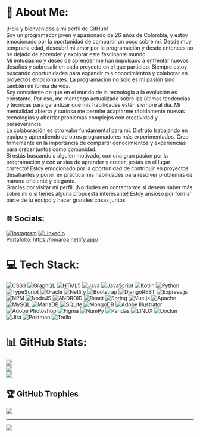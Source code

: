 # 💫 About Me:
¡Hola y bienvenidos a mi perfil de GitHub!<br>Soy un programador joven y apasionado de 26 años de Colombia, y estoy emocionado por la oportunidad de compartir un poco sobre mí. Desde muy temprana edad, descubrí mi amor por la programación y desde entonces no he dejado de aprender y explorar este fascinante mundo. <br>Mi entusiasmo y deseo de aprender me han impulsado a enfrentar nuevos desafíos y sobresalir en cada proyecto en el que participo. Siempre estoy buscando oportunidades para expandir mis conocimientos y colaborar en proyectos emocionantes. La programación no solo es mi pasión sino también mi forma de vida.<br>Soy consciente de que en el mundo de la tecnología a la evolución es constante. Por eso, me mantengo actualizado sobre las últimas tendencias y técnicas para garantizar que mis habilidades estén siempre al día. Mi mentalidad abierta y curiosa me permite adaptarme rápidamente nuevas tecnologías y abordar problemas complejos con creatividad y perseverancia.<br>La colaboración es otro valor fundamental para mí. Disfruto trabajando en equipo y aprendiendo de otros programadores más experimentados. Creo firmemente en la importancia de compartir conocimientos y experiencias para crecer juntos como comunidad.<br>Si estás buscando a alguien motivado, con una gran pasión por la programación y con ansias de aprender y crecer, ¡estás en el lugar correcto! Estoy emocionado por la oportunidad de contribuir en proyectos desafiantes y poner en práctica mis habilidades para resolver problemas de manera eficiente y elegante.<br>Gracias por visitar mi perfil. ¡No dudes en contactarme si deseas saber más sobre mí o si tienes alguna propuesta interesante! Estoy ansioso por formar parte de tu equipo y hacer grandes cosas juntos<br>


## 🌐 Socials:
[![Instagram](https://img.shields.io/badge/Instagram-%23E4405F.svg?logo=Instagram&logoColor=white)](https://instagram.com/omar_roa_dev) [![LinkedIn](https://img.shields.io/badge/LinkedIn-%230077B5.svg?logo=linkedin&logoColor=white)](https://linkedin.com/in/omaroa-dev) 
<br>Portafolio: https://omaroa.netlify.app/<br>
# 💻 Tech Stack:
![CSS3](https://img.shields.io/badge/css3-%231572B6.svg?style=for-the-badge&logo=css3&logoColor=white) ![GraphQL](https://img.shields.io/badge/-GraphQL-E10098?style=for-the-badge&logo=graphql&logoColor=white) ![HTML5](https://img.shields.io/badge/html5-%23E34F26.svg?style=for-the-badge&logo=html5&logoColor=white) ![Java](https://img.shields.io/badge/java-%23ED8B00.svg?style=for-the-badge&logo=java&logoColor=white) ![JavaScript](https://img.shields.io/badge/javascript-%23323330.svg?style=for-the-badge&logo=javascript&logoColor=%23F7DF1E) ![Kotlin](https://img.shields.io/badge/kotlin-%230095D5.svg?style=for-the-badge&logo=kotlin&logoColor=white) ![Python](https://img.shields.io/badge/python-3670A0?style=for-the-badge&logo=python&logoColor=ffdd54) ![TypeScript](https://img.shields.io/badge/typescript-%23007ACC.svg?style=for-the-badge&logo=typescript&logoColor=white) ![Oracle](https://img.shields.io/badge/Oracle-F80000?style=for-the-badge&logo=oracle&logoColor=white) ![Netlify](https://img.shields.io/badge/netlify-%23000000.svg?style=for-the-badge&logo=netlify&logoColor=#00C7B7) ![Bootstrap](https://img.shields.io/badge/bootstrap-%23563D7C.svg?style=for-the-badge&logo=bootstrap&logoColor=white) ![DjangoREST](https://img.shields.io/badge/DJANGO-REST-ff1709?style=for-the-badge&logo=django&logoColor=white&color=ff1709&labelColor=gray) ![Express.js](https://img.shields.io/badge/express.js-%23404d59.svg?style=for-the-badge&logo=express&logoColor=%2361DAFB) ![NPM](https://img.shields.io/badge/NPM-%23000000.svg?style=for-the-badge&logo=npm&logoColor=white) ![NodeJS](https://img.shields.io/badge/node.js-6DA55F?style=for-the-badge&logo=node.js&logoColor=white) ![ANDROID](https://img.shields.io/badge/android-%2320232a.svg?style=for-the-badge&logo=android&logoColor=%a4c639) ![React](https://img.shields.io/badge/react-%2320232a.svg?style=for-the-badge&logo=react&logoColor=%2361DAFB) ![Spring](https://img.shields.io/badge/spring-%236DB33F.svg?style=for-the-badge&logo=spring&logoColor=white) ![Vue.js](https://img.shields.io/badge/vuejs-%2335495e.svg?style=for-the-badge&logo=vuedotjs&logoColor=%234FC08D) ![Apache](https://img.shields.io/badge/apache-%23D42029.svg?style=for-the-badge&logo=apache&logoColor=white) ![MySQL](https://img.shields.io/badge/mysql-%2300f.svg?style=for-the-badge&logo=mysql&logoColor=white) ![MariaDB](https://img.shields.io/badge/MariaDB-003545?style=for-the-badge&logo=mariadb&logoColor=white) ![SQLite](https://img.shields.io/badge/sqlite-%2307405e.svg?style=for-the-badge&logo=sqlite&logoColor=white) ![MongoDB](https://img.shields.io/badge/MongoDB-%234ea94b.svg?style=for-the-badge&logo=mongodb&logoColor=white) ![Adobe Illustrator](https://img.shields.io/badge/adobeillustrator-%23FF9A00.svg?style=for-the-badge&logo=adobeillustrator&logoColor=white) ![Adobe Photoshop](https://img.shields.io/badge/adobephotoshop-%2331A8FF.svg?style=for-the-badge&logo=adobephotoshop&logoColor=white) 	![Figma](https://img.shields.io/badge/figma-%23F24E1E.svg?style=for-the-badge&logo=figma&logoColor=white) ![NumPy](https://img.shields.io/badge/numpy-%23013243.svg?style=for-the-badge&logo=numpy&logoColor=white) ![Pandas](https://img.shields.io/badge/pandas-%23150458.svg?style=for-the-badge&logo=pandas&logoColor=white) ![LINUX](https://img.shields.io/badge/Linux-FCC624?style=for-the-badge&logo=linux&logoColor=black) ![Docker](https://img.shields.io/badge/docker-%230db7ed.svg?style=for-the-badge&logo=docker&logoColor=white) ![Jira](https://img.shields.io/badge/jira-%230A0FFF.svg?style=for-the-badge&logo=jira&logoColor=white) ![Postman](https://img.shields.io/badge/Postman-FF6C37?style=for-the-badge&logo=postman&logoColor=white) ![Trello](https://img.shields.io/badge/Trello-%23026AA7.svg?style=for-the-badge&logo=Trello&logoColor=white)
# 📊 GitHub Stats:
![](https://github-readme-stats.vercel.app/api?username=Omaroa75&theme=vue-dark&hide_border=false&include_all_commits=true&count_private=false)<br/>
![](https://github-readme-streak-stats.herokuapp.com/?user=Omaroa75&theme=vue-dark&hide_border=false)<br/>
![](https://github-readme-stats.vercel.app/api/top-langs/?username=Omaroa75&theme=vue-dark&hide_border=false&include_all_commits=true&count_private=false&layout=compact)

## 🏆 GitHub Trophies
![](https://github-profile-trophy.vercel.app/?username=Omaroa75&theme=monokai&no-frame=false&no-bg=true&margin-w=4)


---
[![](https://visitcount.itsvg.in/api?id=Omaroa75&icon=0&color=10)](https://visitcount.itsvg.in)

<!-- Proudly created with GPRM ( https://gprm.itsvg.in ) -->
